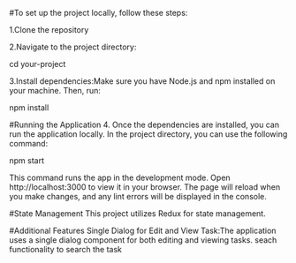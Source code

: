 #To set up the project locally, follow these steps:

1.Clone the repository

2.Navigate to the project directory:

cd your-project

3.Install dependencies:Make sure you have Node.js and npm installed on your machine. Then, run:

npm install

#Running the Application
4. Once the dependencies are installed, you can run the application locally. In the project directory, you can use the following command:

npm start

This command runs the app in the development mode. Open http://localhost:3000 to view it in your browser. The page will reload when you make changes, and any lint errors will be displayed in the console.

#State Management
This project utilizes Redux for state management.

#Additional Features
Single Dialog for Edit and View Task:The application uses a single dialog component for both editing and viewing tasks.
seach functionality to search the task